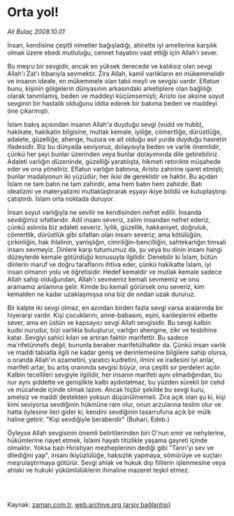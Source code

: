 # Orta yol!

*Ali Bulaç 2008.10.01*

<td class="columnist-detail">
<p>İnsan, kendisine çeşitli nimetler bağışladığı, ahirette iyi amellerine karşılık olmak üzere ebedi mutluluğu, cennet hayatını vaat ettiği için Allah'ı sever.</p>
<p>
<div id="haberMetinDiv">
<p>Bu meşru bir sevgidir, ancak en yüksek derecede ve katıksız olan sevgi Allah'ı Zat'ı itibarıyla sevmektir. Zira Allah, kamil varlıkların en mükemmelidir ve insanın ideale, en mükemmele olan tabii meyli ve sevgisi vardır. Eflatun bunu, kişinin gölgelerin dünyasının arkasındaki arketiplere olan bağlılığı olarak tanımlamış, beden ve maddeyi küçümsemişti; Aristo ise aksine soyut sevginin bir hastalık olduğunu iddia ederek bir bakıma beden ve maddeyi öne çıkarmıştı.
<p> İslam bakış açısından insanın Allah'a duyduğu sevgi (vudd ve hubb), hakikate, hakikatin bilgisine, mutlak kemale, iyiliğe, cömertliğe, dürüstlüğe, adalete, güzelliğe, ahenge, huzura ve ait olduğu asıl yurda duyduğu hasretin ifadesidir. Biz bu dünyada seviyoruz, dolayısıyla beden ve varlık önemlidir, çünkü her şeyi bunlar üzerinden veya bunlar dolayımında dile getirebiliriz. Adaleti varlığın düzeninde, güzelliği yaratılışta, hikmeti retorikte müşahede eder ve ona yöneliriz. Eflatun varlığın batınına, Aristo zahirine işaret etmişti; bunlar madalyonun iki yüzüdür; her ikisi de gereklidir ve haktır. Bu açıdan İslam ne tam batın ne tam zahirdir, ama hem batın hem zahirdir. Batı idealizmi ve materyalizmi mutlaklaştırarak eşyayı ikiye böldü ve kutuplaştırıp çatıştırdı. İslam orta noktada duruyor.
<p>İnsan soyut varlığıyla ne sevilir ne kendisinden nefret edilir. İnsanda sevdiğimiz sıfatlarıdır. Adil insanı severiz, zalim insandan nefret ederiz, çünkü aslında biz adaleti severiz. İyilik, güzellik, hakkaniyet, doğruluk, cömertlik, dürüstlük gibi sıfatları olan insanı severiz; ama kötülüğün, çirkinliğin, hak ihlalinin, yanlışlığın, cimriliğin-bencilliğin, sahtekarlığın timsali insanı sevmeyiz. Dinlere karşı tutumumuz da, şu veya bu dinin insanı hangi düzeylerde kemale götürdüğü konusuyla ilgilidir. Denebilir ki İslam, bütün dinlerin maruf ve doğru taraflarını ihtiva eder, çünkü hakikatte İslam, iyi insan olmanın yolu ve öğretisidir. Hedef kemaldir ve mutlak kemale sadece Allah sahip olduğundan, Allah'ı sevmemiz kemali sevmemiz ve onu aramamız anlamına gelir. Kimde bu kemali görürsek onu severiz, kim kemalden ne kadar uzaklaşmışsa ona biz de ondan uzak dururuz.
<p> Bir kalpte iki sevgi olmaz, en azından birden fazla sevgi varsa aralarında bir hiyerarşi vardır. Kişi çocuklarını, anne-babasını, eşini, kardeşlerini elbette sever, ama en üstün ve kapsayıcı sevgi Allah sevgisidir. Bu sevgi kalbin kudsi nurudur, bizi varlıkla buluşturur, varlığın ahengine, zikr ve tesbihine katar. Sevgiyi sahici kılan ve artıran faktör marifettir. Bu sadece ma'rifetünnefs değil, bununla beraber marifetülhalktır da. Çünkü insan varlık ve maddi tabiatla ilgili ne kadar geniş ve derinlemesine bilgilere sahip olursa, o oranda Allah'ın azametini, yaratıcı kudretini, ilmini ve iradesini iyi anlar, marifeti artar, bu artış oranında sevgisi büyür, ona çeşitli sır perdeleri açılır. Kalbin tecellileri sevgiyle ilgilidir, her insanın marifeti aynı olmadığından, bu nur aynı şiddette ve genişlikte kalbi aydınlatmaz, bu yüzden sürekli bir cehd ve mücahede içinde olmak lazım. Ancak hiçbir şekilde bu sevgi kuru, amelsiz ve maddi destekten yoksun düşünülmemeli. Zira açık olan şu ki, kişi kimi seviyorsa sevdiğinin hükmüne ram olur, onun arzularına teslim olur ve hatta öylesine ileri gider ki, kendini sevdiğinin tasarrufuna açık bir mülk haline getirir. "Kişi sevdiğiyle beraberdir" (Buhari, Edeb.)
<p> Öyleyse Allah sevgisinin önemli belirtilerinden biri O'nun emir ve nehylerine, hükümlerine riayet etmek, İslami hayatı titizlikle yaşama gayreti içinde olmaktır. Yoksa bazı Hıristiyan mezheplerinin dediği gibi "Tanrı'yı sev ve dilediğini yap", insanı ikiyüzlülüğe, haksızlık yapmaya, sömürüye ve suçları meşrulaştırmaya götürür. Sevgi ahlak ve hukuk dışı fiillerin işlenmesine veya ahlaki ve hukuki yükümlülüklerin ihmaline mazeret teşkil etmez.</p></p></p></p></p></div>
</p>


<p><br>
		 </br></p></td>

Kaynak: [zaman.com.tr](http://zaman.com.tr/yazar.do?yazino=744411), [web.archive.org (arşiv bağlantısı)](http://web.archive.org/web/20120314204028/http://www.zaman.com.tr/yazar.do?yazino=744411)
